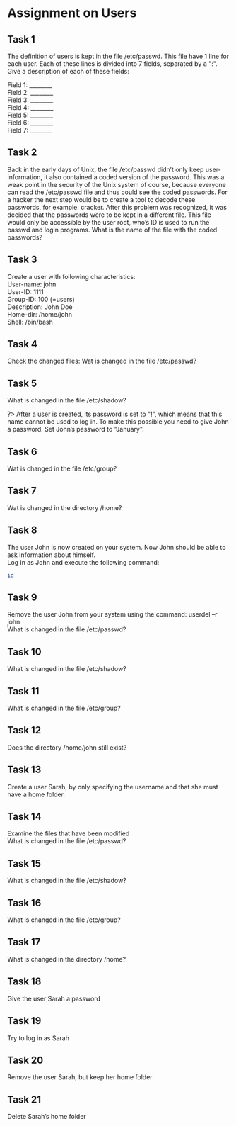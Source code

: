 # Assignment on Users

## Task 1
The definition of users is kept in the file /etc/passwd. This file have 1 line for each user. Each of these lines is divided into 7 fields, separated by a ":". Give a description of each of these fields:

Field 1: ________<br />
Field 2: ________<br />
Field 3: ________<br />
Field 4: ________<br />
Field 5: ________<br />
Field 6: ________<br />
Field 7: ________<br />


## Task 2
Back in the early days of Unix, the file /etc/passwd didn’t only keep user-information, it also contained a coded version of the password. This was a weak point in the security of the Unix system of course, because everyone can read the /etc/passwd file and thus could see the coded passwords. For a hacker the next step would be to create a tool to decode these passwords, for example: cracker. After this problem was recognized, it was decided that the passwords were to be kept in a different file. This file would only be accessible by the user root, who’s ID is used to run the passwd and login programs. 
What is the name of the file with the coded passwords? 



## Task 3
Create a user with following characteristics:  
User-name:	    john<br />
User-ID:	    1111<br />
Group-ID:	    100 (=users)<br />
Description:	John Doe<br />
Home-dir:	    /home/john<br />
Shell:		    /bin/bash<br />
  
   
## Task 4
Check the changed files:
Wat is changed in the file /etc/passwd?

## Task 5
What is changed in the file /etc/shadow?
  
?> <i class="fa-solid fa-circle-info"></i> After a user is created, its password is set to "!", which means that this name cannot be used to log in. To make this possible you need to give John a password. Set John’s password to "January".
  
## Task 6
Wat is changed in the file /etc/group?

## Task 7
Wat is changed in the directory /home? 

## Task 8
The user John is now created on your system. Now John should be able to ask information about himself.<br /> 
Log in as John and execute the following command: 
```bash
id
```

## Task 9
Remove the user John from your system using the command:  userdel –r john<br />
What is changed in the file /etc/passwd?

## Task 10
What is changed in the file /etc/shadow?


## Task 11
What is changed in the file /etc/group?

## Task 12
Does the directory /home/john still exist? 


## Task 13
Create a user Sarah, by only specifying the username and that she must have a home folder. 

## Task 14
Examine the files that have been modified<br />
What is changed in the file /etc/passwd?

## Task 15
What is changed in the file /etc/shadow?

## Task 16
What is changed in the file /etc/group?


## Task 17
What is changed in the directory /home?

## Task 18
Give the user Sarah a password

## Task 19
Try to log in as Sarah

## Task 20
Remove the user Sarah, but keep her home folder

## Task 21
Delete Sarah’s home folder
